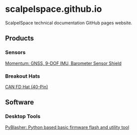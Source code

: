 # scalpelspace.github.io

ScalpelSpace technical documentation GitHub pages website.

## Products

### Sensors

[Momentum: GNSS, 9-DOF IMU, Barometer Sensor Shield](products/momentum)

### Breakout Hats

[CAN FD Hat (40-Pin)](products/can_hat_40)

## Software

### Desktop Tools

[PyBlasher: Python based basic firmware flash and utility tool](https://github.com/scalpelspace/pyblasher)
